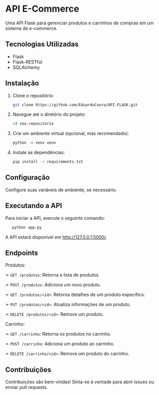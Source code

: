 # API E-Commerce

Uma API Flask para gerenciar produtos e carrinhos de compras em um sistema de e-commerce.

## Tecnologias Utilizadas

- Flask
- Flask-RESTful
- SQLAlchemy 

## Instalação

1. Clone o repositório:
   ```bash
   git clone https://github.com/EduardoCoura/API-FLASK.git
2. Navegue até o diretório do projeto:
   ```bash
   cd seu-repositorio
3. Crie um ambiente virtual (opcional, mas recomendado):
   ```bash
   python -m venv venv
4. Instale as dependências:
   ```bash
   pip install -r requirements.txt

## Configuração
Configure suas variáveis de ambiente, se necessário.

## Executando a API
Para iniciar a API, execute o seguinte comando:
```bash
   python app.py
```
A API estará disponível em http://127.0.0.1:5000/.

## Endpoints
Produtos:

➣ `GET /produtos`: Retorna a lista de produtos.

➣ `POST /produtos`: Adiciona um novo produto.

➣ `GET /produtos/<id>`: Retorna detalhes de um produto específico.

➣ `PUT /produtos/<id>`: Atualiza informações de um produto.

➣ `DELETE /produtos/<id>`: Remove um produto.

Carrinho:

➣ `GET /carrinho`: Retorna os produtos no carrinho.

➣ `POST /carrinho`: Adiciona um produto ao carrinho.

➣ `DELETE /carrinho/<id>`: Remove um produto do carrinho.

## Contribuições
Contribuições são bem-vindas! Sinta-se à vontade para abrir issues ou enviar pull requests.
